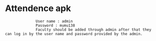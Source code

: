 # Attendence apk

                  User name : admin
                  Password : mumu138
                  Faculty should be added through admin after that they can log in by the user name and password provided by the admin.

